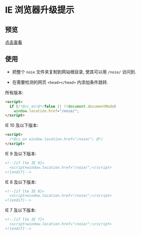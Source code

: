 
# IE 浏览器升级提示

## 预览

[点击查看](https://www.lmintlcx.com/noie/)

## 使用

- 把整个 `noie` 文件夹复制到网站根目录, 使其可以用 `/noie/` 访问到.

- 在需要检测的网页 `<head></head>` 内添加条件跳转.

所有版本:

```html
<script>
  if (/*@cc_on!@*/false || !!document.documentMode)
    window.location.href="/noie/";
</script>
```

IE 10 及以下版本:

```html
<script>
  /*@cc_on window.location.href="/noie/"; @*/
</script>
```

IE 9 及以下版本:

```html
<!--[if lte IE 9]>
  <script>window.location.href="/noie/";</script>
<![endif]-->
```

IE 8 及以下版本:

```html
<!--[if lte IE 8]>
  <script>window.location.href="/noie/";</script>
<![endif]-->
```

IE 7 及以下版本:

```html
<!--[if lte IE 7]>
  <script>window.location.href="/noie/";</script>
<![endif]-->
```
